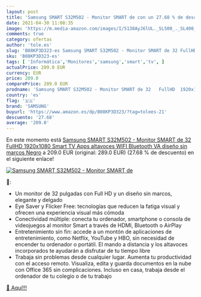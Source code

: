 ```yaml
---
layout: post
title: 'Samsung SMART S32M502 - Monitor SMART de con un 27.68 % de descuento'
date: 2021-04-30 11:08:35
image: 'https://m.media-amazon.com/images/I/5138AyJ6lUL._SL500_._SL400_.jpg'
comments: true
category: ofertas
author: 'tole.es'
slug: 'B08KP3D323-es Samsung SMART S32M502 - Monitor SMART de 32 FullHD...'
sku: 'B08KP3D323-es'
tags: [ 'Informática','Monitores','samsung','smart','tv', ]
actualPrice: 209.0 EUR
currency: EUR
price: 209.0
comparePrice: 289.0 EUR
prodname: 'Samsung SMART S32M502 - Monitor SMART de 32   FullHD  1920x1080   Smart TV Apps  altavoces  WIFI  Bluetooth  VA  diseño sin marcos   Negro'
country: 'es'
flag: '🇪🇸'
brand: 'SAMSUNG'
buyurl: 'https://www.amazon.es/dp/B08KP3D323/?tag=tolees-21'
descuento: '27.68'
average: '209.0'
---
```


En este momento está [Samsung SMART S32M502 - Monitor SMART de 32   FullHD  1920x1080   Smart TV Apps  altavoces  WIFI  Bluetooth  VA  diseño sin marcos   Negro](https://www.amazon.es/dp/B08KP3D323/?tag=tolees-21) a 209.0 EUR (original: 289.0 EUR) (27.68 %  de descuento) en el siguiente enlace!

[![Samsung SMART S32M502 - Monitor SMART de](https://m.media-amazon.com/images/I/5138AyJ6lUL._SL500_._SL400_.jpg)](https://www.amazon.es/dp/B08KP3D323/?tag=tolees-21)

🔎:

- Un monitor de 32 pulgadas con Full HD y un diseño sin marcos, elegante y delgado
- Eye Saver y Flicker Free: tecnologías que reducen la fatiga visual y ofrecen una experiencia visual más cómoda
- Conectividad múltiple: conecta tu ordenador, smartphone o consola de videojuegos al monitor Smart a través de HDMI, Bluetooth o AirPlay
- Entretenimiento sin fin: accede a un montón de aplicaciones de entretenimiento, como Netflix, YouTube y HBO, sin necesidad de encender tu ordenador o portátil. El mando a distancia y los altavoces incorporados te ayudarán a disfrutar de tu tiempo libre
- Trabaja sin problemas desde cualquier lugar. Aumenta tu productividad con el acceso remoto. Visualiza, edita y guarda documentos en la nube con Office 365 sin complicaciones. Incluso en casa, trabaja desde el ordenador de tu colegio o de tu trabajo

[🛒 Aquí!!!](https://www.amazon.es/dp/B08KP3D323/?tag=tolees-21)
